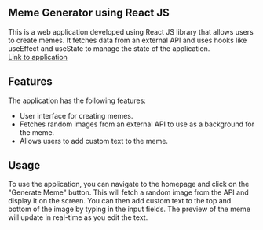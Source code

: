 ## Meme Generator using React JS

This is a web application developed using React JS library that allows users to create memes. It fetches data from an external API and uses hooks like useEffect and useState to manage the state of the application.
<br/>
<a href="https://damymeister.github.io/memegenerator/" target="_blank" >Link to application</a>

## Features

The application has the following features:
<ul>
<li>User interface for creating memes.</li>
<li>Fetches random images from an external API to use as a background for the meme.</li>
<li>Allows users to add custom text to the meme.</li>
</ul>

## Usage

To use the application, you can navigate to the homepage and click on the "Generate Meme" button. This will fetch a random image from the API and display it on the screen.
You can then add custom text to the top and bottom of the image by typing in the input fields. The preview of the meme will update in real-time as you edit the text.
